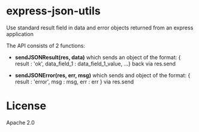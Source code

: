 # express-json-utils
Use standard result field in data and error objects returned from an 
express application

The API consists of 2 functions:

* **sendJSONResult(res, data)** which sends an object of the format: { 
  result : 'ok', data_field_1 : data_field_1_value, ...} back via res.send
 
* **sendJSONError(res, err, msg)** which sends and object of the format: 
  { result : 'error', msg : msg, err : err } via res.send
  

# License

Apache 2.0